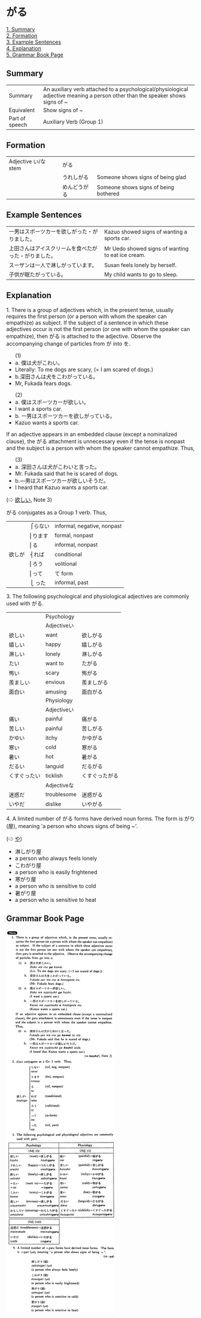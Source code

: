 # がる

[1. Summary](#summary)<br>
[2. Formation](#formation)<br>
[3. Example Sentences](#example-sentences)<br>
[4. Explanation](#explanation)<br>
[5. Grammar Book Page](#grammar-book-page)<br>


## Summary

<table><tr>   <td>Summary</td>   <td>An auxiliary verb attached to a psychological/physiological adjective meaning a person other than the speaker shows signs of ~</td></tr><tr>   <td>Equivalent</td>   <td>Show signs of ~</td></tr><tr>   <td>Part of speech</td>   <td>Auxiliary Verb (Group 1)</td></tr></table>

## Formation

<table class="table"> <tbody><tr class="tr head"> <td class="td"><span class="bold"><span>Adjective い/な stem </span></span></td> <td class="td"><span class="concept">がる</span> </td> <td class="td"><span>&nbsp;</span></td> </tr> <tr class="tr"> <td class="td"><span>&nbsp;</span></td> <td class="td"><span>うれし<span class="concept">がる</span></span> </td> <td class="td"><span>Someone    shows signs of being glad</span></td> </tr> <tr class="tr"> <td class="td"><span>&nbsp;</span></td> <td class="td"><span>めんどう<span class="concept">がる</span></span> </td> <td class="td"><span>Someone    shows signs of being bothered</span></td> </tr> </tbody></table>

## Example Sentences

<table><tr>   <td>一男はスポーツカーを欲しがった・がりました。</td>   <td>Kazuo showed signs of wanting a sports car.</td></tr><tr>   <td>上田さんはアイスクリームを食べたがった・がりました。</td>   <td>Mr Uedo showed signs of wanting to eat ice cream.</td></tr><tr>   <td>スーザンは一人で淋しがっています。</td>   <td>Susan feels lonely by herself.</td></tr><tr>   <td>子供が眠たがっている。</td>   <td>My child wants to go to sleep.</td></tr></table>

## Explanation

<p>1. There is a group of adjectives which, in the present tense, usually requires the first person (or a person with whom the speaker can empathize) as subject. If the subject of a sentence in which these adjectives occur is not the first person (or one with whom the speaker can empathize), then <span class="cloze">がる</span> is attached to the adjective. Observe the accompanying change of particles from が into を.</p>  <ul>(1) <li>a. 僕は犬がこわい。</li> <li>Literally: To me dogs are scary, (= I am scared of dogs.)</li> <div class="divide"></div> <li>b.深田さんは犬をこわ<span class="cloze">がっている</span>。</li> <li>Mr, Fukada fears dogs.</li> </ul>  <ul>(2) <li>a. 僕はスポーツカーが欲しい。</li> <li>I want a sports car.</li> <div class="divide"></div> <li>b. 一男はスポーツカーを欲し<span class="cloze">がっている</span>。</li> <li>Kazuo wants a sports car.</li> </ul>  <p>If an adjective appears in an embedded clause (except a nominalized clause), the <span class="cloze">がる</span> attachment is unnecessary even if the tense is nonpast and the subject is a person with whom the speaker cannot empathize. Thus,</p>  <ul>(3) <li>a. 深田さんは犬がこわいと言った。</li> <li>Mr. Fukada said that he is scared of dogs.</li> <div class="divide"></div> <li>b.—男はスポーツカーが欲しいそうだ。</li> <li>I heard that Kazuo wants a sports car.</li> </ul>  <p>(⇨ <a href="#㊦ 欲しい・ほしい (1)">欲しい</a>, Note 3)</p>  <p><span class="cloze">がる</span> conjugates as a Group 1 verb. Thus,</p>  <table class="table"> <tbody> <tr class="tr"> <td class="td"></td> <td class="td">⎧らない</td> <td class="td">informal, negative, nonpast</td> </tr> <tr class="tr"> <td class="td"></td> <td class="td">⎢ります</td> <td class="td">formal, nonpast</td> </tr> <tr class="tr"> <td class="td"></td> <td class="td">⎢る</td> <td class="td">informal, nonpast</td> </tr> <tr class="tr"> <td class="td">欲しが</td> <td class="td">⎨れば</td> <td class="td">conditional</td> </tr> <tr class="tr"> <td class="td"></td> <td class="td">⎢ろう</td> <td class="td">volitional</td> </tr> <tr class="tr"> <td class="td"></td> <td class="td">⎢って</td> <td class="td">て form</td> </tr> <tr class="tr"> <td class="td"></td> <td class="td">⎩  った</td> <td class="td">informal, past</td> </tr> </tbody> </table>  <p>3. The following psychological and physiological adjectives are commonly used with <span class="cloze">がる</span>.</p>  <table class="table"> <tbody> <tr class="tr"> <td class="td"></td> <td class="td">Psychology</td> <td class="td"></td> </tr> <tr class="tr"> <td class="td"></td> <td class="td">Adjectiveい</td> <td class="td"></td> </tr> <tr class="tr"> <td class="td">欲しい</td> <td class="td">want</td> <td class="td">欲し<span class="cloze">がる</span></td> </tr> <tr class="tr"> <td class="td">嬉しい</td> <td class="td">happy</td> <td class="td">嬉し<span class="cloze">がる</span></td> </tr> <tr class="tr"> <td class="td">淋しい</td> <td class="td">lonely</td> <td class="td">淋し<span class="cloze">がる</span></td> </tr> <tr class="tr"> <td class="td">たい</td> <td class="td">want to</td> <td class="td">た<span class="cloze">がる</span></td> </tr> <tr class="tr"> <td class="td">怖い</td> <td class="td">scary</td> <td class="td">怖<span class="cloze">がる</span></td> </tr> <tr class="tr"> <td class="td">羨ましい</td> <td class="td">envious</td> <td class="td">羨まし<span class="cloze">がる</span></td> </tr> <tr class="tr"> <td class="td">面白い</td> <td class="td">amusing</td> <td class="td">面白<span class="cloze">がる</span></td> </tr> <tr class="tr"> <td class="td"></td> <td class="td">Physiology</td> <td class="td"></td> </tr> <tr class="tr"> <td class="td"></td> <td class="td">Adjectiveい</td> <td class="td"></td> </tr> <tr class="tr"> <td class="td">痛い</td> <td class="td">painful</td> <td class="td">痛<span class="cloze">がる</span></td> </tr> <tr class="tr"> <td class="td">苦しい</td> <td class="td">painful</td> <td class="td">苦し<span class="cloze">がる</span></td> </tr> <tr class="tr"> <td class="td">かゆい</td> <td class="td">itchy</td> <td class="td">かゆ<span class="cloze">がる</span></td> </tr> <tr class="tr"> <td class="td">寒い</td> <td class="td">cold</td> <td class="td">寒<span class="cloze">がる</span></td> </tr> <tr class="tr"> <td class="td">暑い</td> <td class="td">hot</td> <td class="td">暑<span class="cloze">がる</span></td> </tr> <tr class="tr"> <td class="td">だるい</td> <td class="td">languid</td> <td class="td">だる<span class="cloze">がる</span></td> </tr> <tr class="tr"> <td class="td">くすぐったい</td> <td class="td">ticklish</td> <td class="td">くすぐった<span class="cloze">がる</span></td> </tr> <tr class="tr"> <td class="td"></td> <td class="td">Adjectiveな</td> <td class="td"></td> </tr> <tr class="tr"> <td class="td">迷惑だ</td> <td class="td">troublesome</td> <td class="td">迷惑<span class="cloze">がる</span></td> </tr> <tr class="tr"> <td class="td">いやだ</td> <td class="td">dislike</td> <td class="td">いや<span class="cloze">がる</span></td> </tr> </tbody> </table>  <p>4. A limited number of <span class="cloze">がる</span> forms have derived noun forms. The form is <span class="cloze">がり</span>(屋), meaning 'a person who shows signs of being ~'.</p>  <p>(⇨ <a href="#㊦ 屋・や">や</a>)</p>  <ul> <li>淋し<span class="cloze">がり</span>屋</li> <li>a person who always feels lonely</li> <div class="divide"></div> <li>こわ<span class="cloze">がり</span>屋</li> <li>a person who is easily frightened</li> <div class="divide"></div> <li>寒<span class="cloze">がり</span>屋</li> <li>a person who is sensitive to cold</li> <div class="divide"></div> <li>暑<span class="cloze">がり</span>屋</li> <li>a person who is sensitive to heat</li> </ul>

## Grammar Book Page

![](../img/Basicがる.png)

